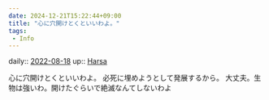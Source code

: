 ```yaml
---
date: 2024-12-21T15:22:44+09:00
title: "心に穴開けとくといいわよ。"
tags:
 - Info
---
```


daily:: [2022-08-18](Daily_Note/2022-08-18.md)
up:: [Harsa](../Bar/Novel/Nacaria/Harsa.md)

心に穴開けとくといいわよ。
必死に埋めようとして発展するから。
大丈夫。生物は強いわ。開けたぐらいで絶滅なんてしないわよ